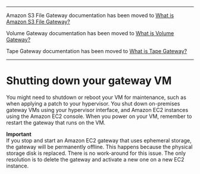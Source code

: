 --------

Amazon S3 File Gateway documentation has been moved to [What is Amazon S3 File Gateway?](https://docs.aws.amazon.com/filegateway/latest/files3/WhatIsStorageGateway.html)

Volume Gateway documentation has been moved to [What is Volume Gateway?](https://docs.aws.amazon.com/storagegateway/latest/vgw/WhatIsStorageGateway.html)

Tape Gateway documentation has been moved to [What is Tape Gateway?](https://docs.aws.amazon.com/storagegateway/latest/tgw/WhatIsStorageGateway.html)

--------

# Shutting down your gateway VM<a name="MaintenanceShutDown-common"></a>

You might need to shutdown or reboot your VM for maintenance, such as when applying a patch to your hypervisor\. You shut down on\-premises gateway VMs using your hypervisor interface, and Amazon EC2 instances using the Amazon EC2 console\. When you power on your VM, remember to restart the gateway that runs on the VM\.

**Important**  
If you stop and start an Amazon EC2 gateway that uses ephemeral storage, the gateway will be permanently offline\. This happens because the physical storage disk is replaced\. There is no work\-around for this issue\. The only resolution is to delete the gateway and activate a new one on a new EC2 instance\.